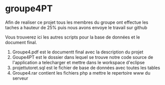 # groupe4PT
Afin de realiser ce projet tous les membres du groupe ont effectue 
les taches a hauteur de 25% puis nous avons envoye le travail sur github

Vous trouverez ici les autres scripts pour la base de données et le document final.
 1) Groupe4.pdf est le documentt final avec la description du projet
 2) Goupe4PT est le dossier dans lequel se trouve notre code source de l'application a telecharger et mettre dans le workspace d'eclipse
 3) projettutoret.sql est le fichier de base de données avec toutes les tables
 4) Groupe4.rar contient les fichiers php a mettre le repertoire www du serveur
